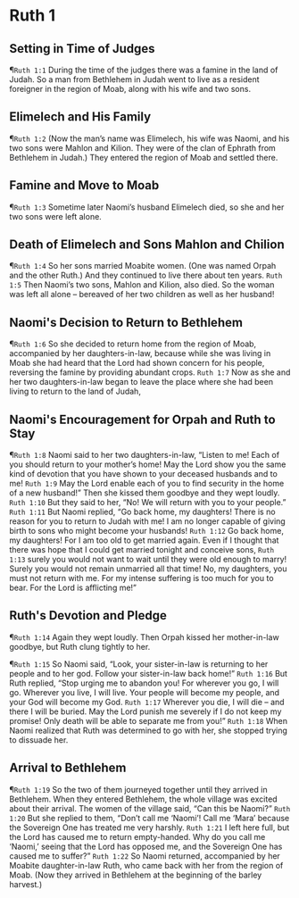 # Ruth 1

## Setting in Time of Judges
¶`Ruth 1:1` During the time of the judges there was a famine in the land of Judah. So a man from Bethlehem in Judah went to live as a resident foreigner in the region of Moab, along with his wife and two sons.

## Elimelech and His Family
¶`Ruth 1:2` (Now the man’s name was Elimelech, his wife was Naomi, and his two sons were Mahlon and Kilion. They were of the clan of Ephrath from Bethlehem in Judah.) They entered the region of Moab and settled there.

## Famine and Move to Moab
¶`Ruth 1:3` Sometime later Naomi’s husband Elimelech died, so she and her two sons were left alone.

## Death of Elimelech and Sons Mahlon and Chilion
¶`Ruth 1:4` So her sons married Moabite women. (One was named Orpah and the other Ruth.) And they continued to live there about ten years.
`Ruth 1:5` Then Naomi’s two sons, Mahlon and Kilion, also died. So the woman was left all alone – bereaved of her two children as well as her husband!

## Naomi's Decision to Return to Bethlehem
¶`Ruth 1:6` So she decided to return home from the region of Moab, accompanied by her daughters-in-law, because while she was living in Moab she had heard that the Lord had shown concern for his people, reversing the famine by providing abundant crops.
`Ruth 1:7` Now as she and her two daughters-in-law began to leave the place where she had been living to return to the land of Judah,

## Naomi's Encouragement for Orpah and Ruth to Stay
¶`Ruth 1:8` Naomi said to her two daughters-in-law, “Listen to me! Each of you should return to your mother’s home! May the Lord show you the same kind of devotion that you have shown to your deceased husbands and to me!
`Ruth 1:9` May the Lord enable each of you to find security in the home of a new husband!” Then she kissed them goodbye and they wept loudly.
`Ruth 1:10` But they said to her, “No! We will return with you to your people.”
`Ruth 1:11` But Naomi replied, “Go back home, my daughters! There is no reason for you to return to Judah with me! I am no longer capable of giving birth to sons who might become your husbands!
`Ruth 1:12` Go back home, my daughters! For I am too old to get married again. Even if I thought that there was hope that I could get married tonight and conceive sons,
`Ruth 1:13` surely you would not want to wait until they were old enough to marry! Surely you would not remain unmarried all that time! No, my daughters, you must not return with me. For my intense suffering is too much for you to bear. For the Lord is afflicting me!”

## Ruth's Devotion and Pledge
¶`Ruth 1:14` Again they wept loudly. Then Orpah kissed her mother-in-law goodbye, but Ruth clung tightly to her.

¶`Ruth 1:15` So Naomi said, “Look, your sister-in-law is returning to her people and to her god. Follow your sister-in-law back home!”
`Ruth 1:16` But Ruth replied, “Stop urging me to abandon you! For wherever you go, I will go. Wherever you live, I will live. Your people will become my people, and your God will become my God.
`Ruth 1:17` Wherever you die, I will die – and there I will be buried. May the Lord punish me severely if I do not keep my promise! Only death will be able to separate me from you!”
`Ruth 1:18` When Naomi realized that Ruth was determined to go with her, she stopped trying to dissuade her.

## Arrival to Bethlehem
¶`Ruth 1:19` So the two of them journeyed together until they arrived in Bethlehem. When they entered Bethlehem, the whole village was excited about their arrival. The women of the village said, “Can this be Naomi?”
`Ruth 1:20` But she replied to them, “Don’t call me ‘Naomi’! Call me ‘Mara’ because the Sovereign One has treated me very harshly.
`Ruth 1:21` I left here full, but the Lord has caused me to return empty-handed. Why do you call me ‘Naomi,’ seeing that the Lord has opposed me, and the Sovereign One has caused me to suffer?”
`Ruth 1:22` So Naomi returned, accompanied by her Moabite daughter-in-law Ruth, who came back with her from the region of Moab. (Now they arrived in Bethlehem at the beginning of the barley harvest.)
